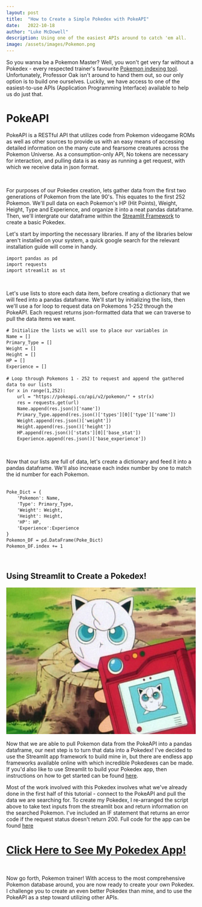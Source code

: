 ```yaml
---
layout: post
title:  "How to Create a Simple Pokedex with PokeAPI"
date:   2022-10-18
author: "Luke McDowell"
description: Using one of the easiest APIs around to catch 'em all.
image: /assets/images/Pokemon.png
---
```



So you wanna be a Pokemon Master? Well, you won't get very far without a Pokedex - every respected trainer's favourite [Pokemon indexing tool](https://bulbapedia.bulbagarden.net/wiki/Pok%C3%A9dex). Unfortunately, Professor Oak isn't around to hand them out, so our only option is to build one ourselves. Luckily, we have access to one of the easiest-to-use APIs (Application Programming Interface) available to help us do just that. 




# PokeAPI
PokeAPI is a RESTful API that utilizes code from Pokemon videogame ROMs as well as other sources to provide us with an easy means of accessing detailed information on the many cute and fearsome creatures across the Pokemon Universe. As a consumption-only API, No tokens are necessary for interaction, and pulling data is as easy as running a get request, with which we receive data in json format. 

  <br> 

For purposes of our Pokedex creation, lets gather data from the first two generations of Pokemon from the late 90's. This equates to the first 252 Pokemon. We'll pull data on each Pokemon's HP (Hit Points), Weight, Height, Type and Experience, and organize it into a neat pandas dataframe. Then, we'll intergrate our dataframe within the [Streamlit Framework](https://streamlit.io/) to create a basic Pokedex.

Let's start by importing the necessary libraries. If any of the libraries below aren't installed on your system, a quick google search for the relevant installation guide will come in handy.

```
import pandas as pd
import requests
import streamlit as st
```

  <br> 
  
Let's use lists to store each data item, before creating a dictionary that we will feed into a pandas dataframe. We'll start by initializing the lists, then we'll use a for loop to request data on Pokemons 1-252 through the PokeAPI. Each request returns json-formatted data that we can traverse to pull the data items we want.    

```
# Initialize the lists we will use to place our variables in
Name = []
Primary_Type = []
Weight = []
Height = []
HP = []
Experience = []

# Loop through Pokemons 1 - 252 to request and append the gathered data to our lists
for x in range(1,252):
    url = "https://pokeapi.co/api/v2/pokemon/" + str(x)
    res = requests.get(url)
    Name.append(res.json()['name'])
    Primary_Type.append(res.json()['types'][0]['type']['name'])
    Weight.append(res.json()['weight'])
    Height.append(res.json()['height'])
    HP.append(res.json()['stats'][0]['base_stat'])
    Experience.append(res.json()['base_experience'])
```

  <br> 
  
  
Now that our lists are full of data, let's create a dictionary and feed it into a pandas dataframe. We'll also increase each index number by one to match the id number for each Pokemon.

```
    
Poke_Dict = {
    'Pokemon': Name,
    'Type': Primary_Type,
    'Weight': Weight,
    'Height': Height,
    'HP': HP,
    'Experience':Experience
}
Pokemon_DF = pd.DataFrame(Poke_Dict)
Pokemon_DF.index += 1 
```

  <br> 

## Using Streamlit to Create a Pokedex!
![image:](https://github.com/Redskywalker7/stat386-projects/blob/main/assets/Jigglypuff.png?raw=true)

Now that we are able to pull Pokemon data from the PokeAPI into a pandas dataframe, our next step is to turn that data into a Pokedex! I've decided to use the Streamlit app framework to build mine in, but there are endless app frameworks available online with which incredible Pokedexes can be made. If you'd also like to use Streamlit to build your Pokedex app, then instructions on how to get started can be found [here](https://redskywalker7.github.io/stat386-projects/2022/09/22/How_to_Use_Streamlit.html). 

Most of the work involved with this Pokedex involves what we've already done in the first half of this tutorial - connect to the PokeAPI and pull the data we are searching for. To create my Pokedex, I re-arranged the script above to take text inputs from the streamlit box and return information on the searched Pokemon. I've included an IF statement that returns an error code if the request status doesn't return 200. Full code for the app can be found [here](https://github.com/Redskywalker7/stat386-projects/blob/main/Pokedex.py)

# [Click Here to See My Pokedex App!](https://redskywalker7-stat386-projects-pokedex-q0yt5b.streamlitapp.com/)


  <br> 
  
Now go forth, Pokemon trainer! With access to the most comprehensive Pokemon database around, you are now ready to create your own Pokedex. I challenge you to create an even better Pokedex than mine, and to use the PokeAPI as a step toward utilizing other APIs. 
